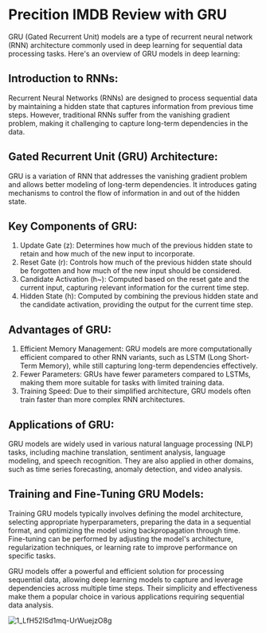 # Precition IMDB Review with GRU
GRU (Gated Recurrent Unit) models are a type of recurrent neural network (RNN) architecture commonly used in deep learning for sequential data processing tasks. Here's an overview of GRU models in deep learning:

## Introduction to RNNs:
Recurrent Neural Networks (RNNs) are designed to process sequential data by maintaining a hidden state that captures information from previous time steps. However, traditional RNNs suffer from the vanishing gradient problem, making it challenging to capture long-term dependencies in the data.

## Gated Recurrent Unit (GRU) Architecture:
GRU is a variation of RNN that addresses the vanishing gradient problem and allows better modeling of long-term dependencies. It introduces gating mechanisms to control the flow of information in and out of the hidden state.

## Key Components of GRU:
1. Update Gate (z): Determines how much of the previous hidden state to retain and how much of the new input to incorporate.
2. Reset Gate (r): Controls how much of the previous hidden state should be forgotten and how much of the new input should be considered.
3. Candidate Activation (h~): Computed based on the reset gate and the current input, capturing relevant information for the current time step.
4. Hidden State (h): Computed by combining the previous hidden state and the candidate activation, providing the output for the current time step.

## Advantages of GRU:
1. Efficient Memory Management: GRU models are more computationally efficient compared to other RNN variants, such as LSTM (Long Short-Term Memory), while still capturing long-term dependencies effectively.
2. Fewer Parameters: GRUs have fewer parameters compared to LSTMs, making them more suitable for tasks with limited training data.
3. Training Speed: Due to their simplified architecture, GRU models often train faster than more complex RNN architectures.

## Applications of GRU:
GRU models are widely used in various natural language processing (NLP) tasks, including machine translation, sentiment analysis, language modeling, and speech recognition. They are also applied in other domains, such as time series forecasting, anomaly detection, and video analysis.

## Training and Fine-Tuning GRU Models:
Training GRU models typically involves defining the model architecture, selecting appropriate hyperparameters, preparing the data in a sequential format, and optimizing the model using backpropagation through time. Fine-tuning can be performed by adjusting the model's architecture, regularization techniques, or learning rate to improve performance on specific tasks.

GRU models offer a powerful and efficient solution for processing sequential data, allowing deep learning models to capture and leverage dependencies across multiple time steps. Their simplicity and effectiveness make them a popular choice in various applications requiring sequential data analysis.

![1_LfH52lSd1mq-UrWuejzO8g](https://github.com/SicilianDefence/Precition-IMDB-Review-with-GRU/assets/45375601/3d936103-c0f9-44e3-ba70-c11b403f092c)

